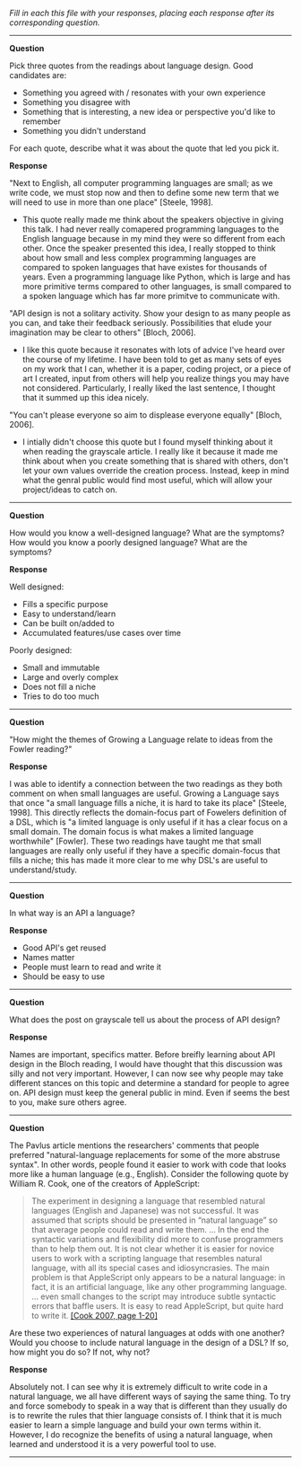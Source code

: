 _Fill in each this file with your responses, placing each response after its
corresponding question._

---

**Question**

Pick three quotes from the readings about language design. Good candidates
are:

- Something you agreed with / resonates with your own experience
- Something you disagree with
- Something that is interesting, a new idea or perspective you'd like to remember
- Something you didn't understand

For each quote, describe what it was about the quote that led you pick it.

**Response**

"Next to English, all computer programming languages are small; as we write code, we must stop now and then
to define some new term that we will need to use in more than one place" [Steele, 1998].
- This quote really made me think about the speakers objective in giving this talk. I had never really comapered
programming languages to the English language because in my mind they were so different from each other. Once the 
speaker presented this idea, I really stopped to think about how small and less complex programming languages
are compared to spoken languages that have existes for thousands of years. Even a programming language like Python, 
which is large and has more primitive terms compared to other languages, is small compared to a spoken language 
which has far more primitve to communicate with.

"API design is not a solitary activity. Show your design to as many people as you can, and take their feedback seriously. 
Possibilities that elude your imagination may be clear to others" [Bloch, 2006].
- I like this quote because it resonates with lots of advice I've heard over the course of my lifetime. I have been told to 
get as many sets of eyes on my work that I can, whether it is a paper, coding project, or a piece of art I created, input from
others will help you realize things you may have not considered. Particularly, I really liked the last sentence, I thought
that it summed up this idea nicely.

"You can't please everyone so aim to displease everyone equally" [Bloch, 2006].
- I intially didn't choose this quote but I found myself thinking about it when reading the grayscale article. I really like it
because it made me think about when you create something that is shared with others, don't let your own values override the creation 
process. Instead, keep in mind what the genral public would find most useful, which will allow your project/ideas to catch on.

---

**Question**

How would you know a well-designed language? What are the symptoms? How would
you know a poorly designed language? What are the symptoms?

**Response**

Well designed:
- Fills a specific purpose
- Easy to understand/learn
- Can be built on/added to
- Accumulated features/use cases over time

Poorly designed:
- Small and immutable
- Large and overly complex
- Does not fill a niche
- Tries to do too much

---

**Question**

"How might the themes of Growing a Language relate to ideas from the Fowler reading?" 

**Response**

I was able to identify a connection between the two readings as they both comment on when small languages are useful.
Growing a Language says that once "a small language fills a niche, it is hard to take its place" [Steele, 1998]. 
This directly reflects the domain-focus part of Fowelers definition of a DSL, which is "a limited language is only useful if it has 
a clear focus on a small domain. The domain focus is what makes a limited language worthwhile" [Fowler]. These two readings have 
taught me that small languages are really only useful if they have a specific domain-focus that fills a niche; this has made it more
clear to me why DSL's are useful to understand/study.

---

**Question**

In what way is an API a language?

**Response**

- Good API's get reused
- Names matter
- People must learn to read and write it
- Should be easy to use

---

**Question**

What does the post on grayscale tell us about the process of API design?

**Response**

Names are important, specifics matter. Before breifly learning about API design in the Bloch reading, I would have thought that this
discussion was silly and not very important. However, I can now see why people may take different stances on this topic and determine
a standard for people to agree on. API design must keep the general public in mind. Even if seems the best to you, make sure others agree.

---

**Question**

The Pavlus article mentions the researchers' comments that people preferred
"natural-language replacements for some of the more abstruse syntax". In other
words, people found it easier to work with code that looks more like a human language (e.g.,
English). Consider the following quote by William R. Cook, one of the creators
of AppleScript:

> The experiment in designing a language that resembled natural languages (English
> and Japanese) was not successful. It was assumed that scripts should be
> presented in “natural language” so that average people could read and write
> them. … In the end the syntactic variations and flexibility did more to confuse
> programmers than to help them out. It is not clear whether it is easier for
> novice users to work with a scripting language that resembles natural language,
> with all its special cases and idiosyncrasies. The main problem is that
> AppleScript only appears to be a natural language: in fact, it is an artificial
> language, like any other programming language. … even small changes to the
> script may introduce subtle syntactic errors that baffle users. It is easy to
> read AppleScript, but quite hard to write it.
> [[Cook 2007, page 1-20]](https://dl.acm.org/citation.cfm?doid=1238844.1238845)

Are these two experiences of natural languages at odds with one another? Would
you choose to include natural language in the design of a DSL? If so, how might
you do so? If not, why not?

**Response**

Absolutely not. I can see why it is extremely difficult to write code in a natural language, we all have different ways 
of saying the same thing. To try and force somebody to speak in a way that is different than they usually do is to rewrite
the rules that thier language consists of. I think that it is much easier to learn a simple language and build your own terms within it.
However, I do recognize the benefits of using a natural language, when learned and understood it is a very powerful tool to use.

---
